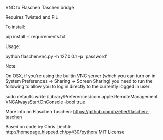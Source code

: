 VNC to Flaschen Taschen bridge

Requires Twisted and PIL

To install:

  pip install -r requirements.txt

Usage:

  python flaschenvnc.py -h 127.0.0.1 -p 'password'

Note:

On OSX, if you're using the builtin VNC server (which you can turn on in System Preferences -> Sharing ->
Screen Sharing) you need to run the following to allow you to log in directly to the currently logged in user:

  sudo defaults write /Library/Preferences/com.apple.RemoteManagement VNCAlwaysStartOnConsole -bool true

More info on Flaschen Taschen: https://github.com/hzeller/flaschen-taschen

Based on code by Chris Liechti: http://homepage.hispeed.ch/py430/python/
MIT License
